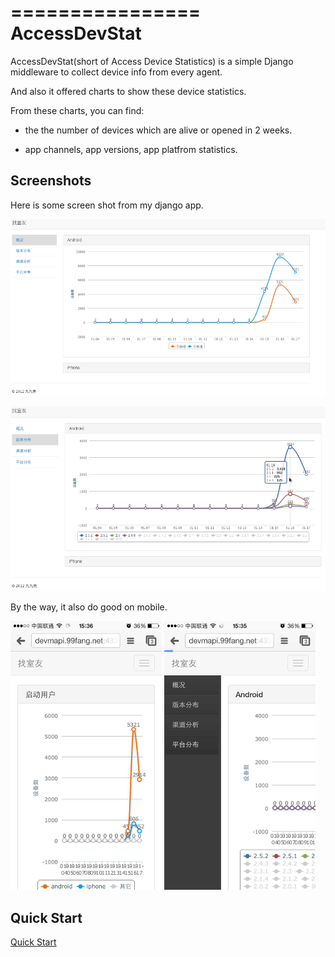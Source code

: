 ================
AccessDevStat
================

AccessDevStat(short of Access Device Statistics) is a simple Django middleware to collect device info from every agent.

And also it offered charts to show these device statistics. 

From these charts, you can find: 

* the the number of devices which are alive or opened in 2 weeks.

* app channels, app versions, app platfrom statistics.

Screenshots
---------------

Here is some screen shot from my django app.

![app alive](docs/screenshot/alive.png)

![app version](docs/screenshot/version.png)

By the way, it also do good on mobile.

![mobile version](docs/screenshot/mobile_platform.png) 
![mobile list](docs/screenshot/mobile_list.png)


Quick Start
---------------
[Quick Start](<https://github.com/yijingping/django-access-dev-stat/blob/master/docs/quickstart.rst>)
